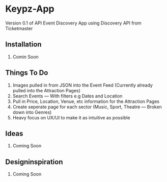 # Keypz-App
Version 0.1 of API Event Discovery App using Discovery API from Ticketmaster

## Installation
1. Comin Soon

## Things To Do
1. Images pulled in from JSON into the Event Feed (Currently already pulled into the Attraction Pages)
2. Search Events — With filters e.g Dates and Location
3. Pull in Price, Location, Venue, etc information for the Attraction Pages
4. Create seperate page for each sector (Music, Sport, Theatre — Broken down into Genres)
5. Heavy focus on UX/UI to make it as intuitive as possible

## Ideas
1. Coming Soon

## Designinspiration
1. Coming Soon
